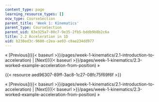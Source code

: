 ```yaml
---
content_type: page
learning_resource_types: []
ocw_type: CourseSection
parent_title: 'Week 1: Kinematics'
parent_type: CourseSection
parent_uid: 63e325a7-80c7-9e35-2fb5-bddb9b8b2c6a
title: 2.2 Acceleration in 1D
uid: b230ed3c-9600-c2ea-ae03-c8ae234dd977
---
```


« [Previous]({{< baseurl >}}/pages/week-1-kinematics/2.1-introduction-to-acceleration) | [Next]({{< baseurl >}}/pages/week-1-kinematics/2.3-worked-example-acceleration-from-position) »

{{< resource aed96307-89ff-3ac8-1c27-08fc75f69f6f >}}

« [Previous]({{< baseurl >}}/pages/week-1-kinematics/2.1-introduction-to-acceleration) | [Next]({{< baseurl >}}/pages/week-1-kinematics/2.3-worked-example-acceleration-from-position) »